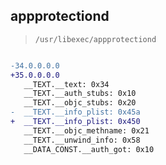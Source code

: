 ## appprotectiond

> `/usr/libexec/appprotectiond`

```diff

-34.0.0.0.0
+35.0.0.0.0
   __TEXT.__text: 0x34
   __TEXT.__auth_stubs: 0x10
   __TEXT.__objc_stubs: 0x20
-  __TEXT.__info_plist: 0x45a
+  __TEXT.__info_plist: 0x450
   __TEXT.__objc_methname: 0x21
   __TEXT.__unwind_info: 0x58
   __DATA_CONST.__auth_got: 0x10

```
